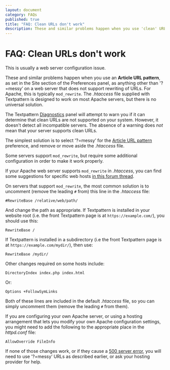 ```yaml
---
layout: document
category: FAQs
published: true
title: "FAQ: Clean URLs don't work"
description: These and similar problems happen when you use 'clean' URL mode on a server that doesn't support `mod_rewrite` in .htaccess.
---
```


# FAQ: Clean URLs don't work

This is usually a web server configuration issue.

These and similar problems happen when you use an **Article URL pattern**, as set in the Site section of the Preferences panel, as anything other than '?=messy’ on a web server that does not support rewriting of URLs. For Apache, this is typically `mod_rewrite`. The *.htaccess* file supplied with Textpattern is designed to work on most Apache servers, but there is no universal solution.

The Textpattern [Diagnostics](/administration/diagnostics-panel) panel will attempt to warn you if it can determine that clean URLs are not supported on your system. However, it doesn't detect all incompatible servers. The absence of a warning does *not* mean that your server supports clean URLs.

The simplest solution is to select '?=messy’ for the [Article URL pattern](/administration/preferences-panel#article-url-pattern) preference, and remove or move aside the *.htaccess* file.

Some servers support `mod_rewrite`, but require some additional configuration in order to make it work properly.

If your Apache web server supports `mod_rewrite` in *.htaccess*, you can find some suggestions for specific web hosts [in this forum thread](https://forum.textpattern.com/viewtopic.php?id=7702).

On servers that support `mod_rewrite`, the most common solution is to uncomment (remove the leading `#` from) this line in the *.htaccess* file:

``` apacheconf
#RewriteBase /relative/web/path/
```

And change the path as appropriate. If Textpattern is installed in your website root (i.e. the front Textpattern page is at `https://example.com/`), you should use this:

``` apacheconf
RewriteBase /
```

If Textpattern is installed in a subdirectory (i.e the front Textpattern page is at `https://example.com/mydir/`), then use:

``` apacheconf
RewriteBase /mydir/
```

Other changes required on some hosts include:

``` apacheconf
DirectoryIndex index.php index.html
```

Or:

``` apacheconf
Options +FollowSymLinks
```

Both of these lines are included in the default *.htaccess* file, so you can simply uncomment them (remove the leading `#` from them).

If you are configuring your own Apache server, or using a hosting arrangement that lets you modify your own Apache configuration settings, you might need to add the following to the appropriate place in the *httpd.conf* file:

``` apacheconf
AllowOverride FileInfo
```

If none of those changes work, or if they cause a [500 server error](https://developer.mozilla.org/en-US/docs/Web/HTTP/Status/500), you will need to use '?=messy’ URLs as described earlier, or ask your hosting provider for help.
